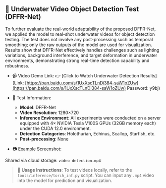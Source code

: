 ## 🎥 Underwater Video Object Detection Test (DFFR-Net)

To further evaluate the real-world adaptability of the proposed DFFR-Net, we applied the model to real-shot underwater videos for object detection testing. The test does not involve any post-processing such as temporal smoothing; only the raw outputs of the model are used for visualization. Results show that DFFR-Net effectively handles challenges such as lighting variations, background interference, and target deformation in underwater environments, demonstrating strong real-time detection capability and robustness.

* 📹 Video Demo Link:
  👉 \[Click to Watch Underwater Detection Results]\(Link: [https://pan.baidu.com/s/1UxXscTLnDi384-saW1oZUw](https://pan.baidu.com/s/1UxXscTLnDi384-saW1oZUw) Password: y9bj)

* 📌 Test Information:

  * **Model**: DFFR-Net
  * **Video Resolution**: 1280×720
  * **Inference Environment**: All experiments were conducted on a server equipped with 4× NVIDIA Tesla V100S GPUs (32GB memory each) under the CUDA 12.0 environment.
  * **Detection Categories**: Holothurian, Echinus, Scallop, Starfish, etc.
  * **Post-processing**: None

* 📷 Example Screenshot:

Shared via cloud storage: `video detection.mp4`

> 🔧 **Usage Instructions**:
> To test videos locally, refer to the `tools/inference/torch_inf.py` script. You can input any `.mp4` video into the model for prediction and visualization.

